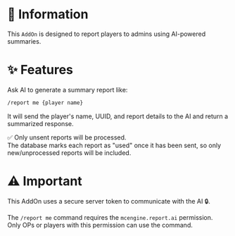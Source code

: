 # 📖 Information

This `AddOn` is designed to report players to admins using AI-powered summaries.

# ✨ Features

Ask AI to generate a summary report like:

```bash
/report me {player name}
```

It will send the player's name, UUID, and report details to the AI and return a summarized response.

✅ Only unsent reports will be processed.  
The database marks each report as "used" once it has been sent, so only new/unprocessed reports will be included.

# ⚠️ Important

This AddOn uses a secure server token to communicate with the AI 🔒.

The `/report me` command requires the `mcengine.report.ai` permission.  
Only OPs or players with this permission can use the command.
